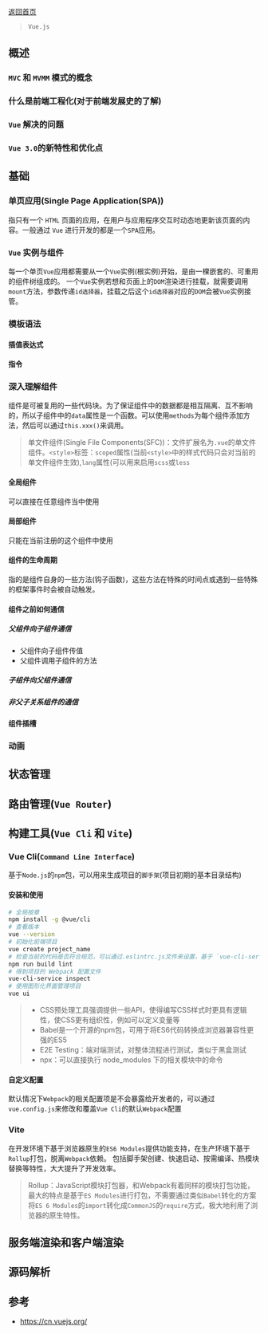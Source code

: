 [返回首页](../README.md)

> `Vue.js`
## 概述
### `MVC` 和 `MVMM` 模式的概念

### 什么是前端工程化(对于前端发展史的了解)

### `Vue` 解决的问题

### `Vue 3.0`的新特性和优化点

## 基础
### 单页应用(Single Page Application(SPA))
指只有一个 `HTML` 页面的应用，在用户与应用程序交互时动态地更新该页面的内容。一般通过 `Vue` 进行开发的都是一个`SPA`应用。
### `Vue` 实例与组件
每一个单页`Vue`应用都需要从一个`Vue`实例(根实例)开始，是由一棵嵌套的、可重用的组件树组成的。
一个`Vue`实例若想和页面上的`DOM`渲染进行挂载，就需要调用`mount`方法，参数传递`id选择器`，挂载之后这个`id选择器`对应的`DOM`会被`Vue`实例接管。
### 模板语法
#### 插值表达式
#### 指令

### 深入理解组件
组件是可被复用的一些代码块。为了保证组件中的数据都是相互隔离、互不影响的，所以子组件中的`data`属性是一个函数。可以使用`methods`为每个组件添加方法，然后可以通过`this.xxx()`来调用。
> 单文件组件(Single File Components(SFC))：文件扩展名为`.vue`的单文件组件。`<style>`标签：`scoped`属性(当前`<style>`中的样式代码只会对当前的单文件组件生效),`lang`属性(可以用来启用`scss`或`less`
#### 全局组件
可以直接在任意组件当中使用
#### 局部组件
只能在当前注册的这个组件中使用
#### 组件的生命周期
指的是组件自身的一些方法(钩子函数)，这些方法在特殊的时间点或遇到一些特殊的框架事件时会被自动触发。
#### 组件之前如何通信
##### 父组件向子组件通信
- 父组件向子组件传值
- 父组件调用子组件的方法
##### 子组件向父组件通信
##### 非父子关系组件的通信
#### 组件插槽
### 动画
## 状态管理

## 路由管理(`Vue Router`)

## 构建工具(`Vue Cli` 和 `Vite`)
### Vue Cli(`Command Line Interface`)
基于`Node.js`的`npm`包，可以用来生成项目的`脚手架`(项目初期的基本目录结构)
#### 安装和使用
```bash
# 全局按章
npm install -g @vue/cli
# 查看版本
vue --version
# 初始化前端项目
vue create project_name
# 检查当前的代码是否符合规范，可以通过.eslintrc.js文件来设置，基于 `vue-cli-service` 提供的命令
npm run build lint
# 得到项目的 Webpack 配置文件
vue-cli-service inspect
# 使用图形化界面管理项目
vue ui
```
> - CSS预处理工具强调提供一些API，使得编写CSS样式时更具有逻辑性，使CSS更有组织性，例如可以定义变量等
> - Babel是一个开源的npm包，可用于将ES6代码转换成浏览器兼容性更强的ES5
> - E2E Testing：端对端测试，对整体流程进行测试，类似于黑盒测试
> - npx：可以直接执行 node_modules 下的相关模块中的命令
#### 自定义配置
默认情况下`Webpack`的相关配置项是不会暴露给开发者的，可以通过`vue.config.js`来修改和覆盖`Vue Cli`的默认`Webpack`配置
### Vite
在开发环境下基于浏览器原生的`ES6 Modules`提供功能支持，在生产环境下基于`Rollup`打包，脱离`Webpack`依赖。
包括脚手架创建、快速启动、按需编译、热模块替换等特性，大大提升了开发效率。
> Rollup：JavaScript模块打包器，和Webpack有着同样的模块打包功能，最大的特点是基于`ES Modules`进行打包，不需要通过类似`Babel`转化的方案将`ES 6 Modules`的`import`转化成`CommonJS`的`require`方式，极大地利用了浏览器的原生特性。
## 服务端渲染和客户端渲染

## 源码解析

## 参考
- https://cn.vuejs.org/